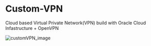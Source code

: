 # Custom-VPN
Cloud based Virtual Private Network(VPN) build with Oracle Cloud Infastructure + OpenVPN

![customVPN_image](https://github.com/WintaCodeCatalyst/VirtualPrivateNetwork-VPN-/assets/119873625/c7f2a859-e1b3-4143-adf2-dc072c394750)
